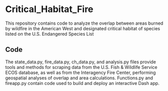 # Critical_Habitat_Fire
This repository contains code to analyze the overlap between areas burned by wildfire in the American West and designated critical habitat of species listed on the U.S. Endangered Species List

## Code
The state_data.py, fire_data.py, ch_data.py, and analysis.py files provide tools and methods for scraping data from the U.S. Fish & Wildlife Service ECOS database, as well as from the Interagency Fire Center, performing geospatial analyses of overlap and area calculations.
Functions.py and fireapp.py contain code used to build and deploy an interactive Dash app.
